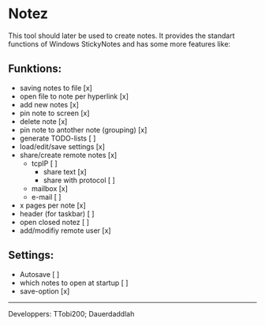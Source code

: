 Notez
====
This tool should later be used to create notes.
It provides the standart functions of Windows
StickyNotes and has some more features like:

Funktions:
---
- saving notes to file                  [x]
- open file to note per hyperlink       [x]
- add new notes                         [x]
- pin note to screen                    [x]
- delete note							[x]
- pin note to antother note (grouping)  [x]
- generate TODO-lists                   [ ]
- load/edit/save settings				[x]
- share/create remote notes             [x]
	- tcpIP								[ ]
		- share text					[x]
		- share with protocol			[ ]
	- mailbox							[x]
	- e-mail							[ ]
- x pages per note                      [x]
- header (for taskbar)                  [ ]
- open closed notez                     [ ]
- add/modifiy remote user				[x]

Settings:
---
-   Autosave                            [ ]
-   which notes to open at startup      [ ]
-   save-option                         [x]


__________________________________________________________________________
Developpers:  TTobi200; Dauerdaddlah
